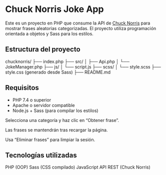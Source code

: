 # Chuck Norris Joke App

Este es un proyecto en PHP que consume la API de [Chuck Norris](https://api.chucknorris.io) para mostrar frases aleatorias categorizadas. El proyecto utiliza programación orientada a objetos y Sass para los estilos.

## Estructura del proyecto

chucknorris/
├── index.php
├── src/
│ ├── Api.php
│ └── JokeManager.php
├── js/
│ └── script.js
├── scss/
│ └── style.scss
├── style.css (generado desde Sass)
├── README.md

## Requisitos

- PHP 7.4 o superior
- Apache o servidor compatible
- Node.js + Sass (para compilar los estilos)


Selecciona una categoría y haz clic en “Obtener frase”.

Las frases se mantendrán tras recargar la página.

Usa “Eliminar frases” para limpiar la sesión.

## Tecnologías utilizadas

PHP (OOP)
Sass (CSS compilado)
JavaScript
API REST (Chuck Norris)
